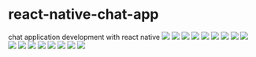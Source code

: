 # react-native-chat-app
chat application development with react native
![](https://firebasestorage.googleapis.com/v0/b/chat-app-71bd1.appspot.com/o/ChatApp%2FScreenshot_20200719-162738_DK_ChatApp.jpg?alt=media&token=3432019c-a397-4b99-a824-fda7f40bb8c0)
![](https://firebasestorage.googleapis.com/v0/b/chat-app-71bd1.appspot.com/o/ChatApp%2FScreenshot_20200719-162744_DK_ChatApp.jpg?alt=media&token=1e712f9f-1c90-471c-85b8-aa5ab46f85df)
![](https://firebasestorage.googleapis.com/v0/b/chat-app-71bd1.appspot.com/o/ChatApp%2FScreenshot_20200719-175316_DK_ChatApp.jpg?alt=media&token=0c5390a7-432c-4b9c-b076-be71deb89973)
![](https://firebasestorage.googleapis.com/v0/b/chat-app-71bd1.appspot.com/o/ChatApp%2FScreenshot_20200719-175321_DK_ChatApp.jpg?alt=media&token=fca9e7d2-5956-479a-87a5-fa9de9e89ac0)
![](https://firebasestorage.googleapis.com/v0/b/chat-app-71bd1.appspot.com/o/ChatApp%2FScreenshot_20200719-175339_DK_ChatApp.jpg?alt=media&token=5d0775c3-06af-4208-a16f-60aa52cda98c)
![](https://firebasestorage.googleapis.com/v0/b/chat-app-71bd1.appspot.com/o/ChatApp%2FScreenshot_20200719-175440_DK_ChatApp.jpg?alt=media&token=9799b2de-018a-4c63-852c-0e4a264498ab)
![](https://firebasestorage.googleapis.com/v0/b/chat-app-71bd1.appspot.com/o/ChatApp%2FScreenshot_20200719-175444_DK_ChatApp.jpg?alt=media&token=b57f41e7-320f-49e9-bdf3-e0b851248cbb)
![](https://firebasestorage.googleapis.com/v0/b/chat-app-71bd1.appspot.com/o/ChatApp%2FScreenshot_20200719-175457_DK_ChatApp.jpg?alt=media&token=64c1c13f-080f-46cd-a61d-ce3f4cd20331)
![](https://firebasestorage.googleapis.com/v0/b/chat-app-71bd1.appspot.com/o/ChatApp%2FScreenshot_20200719-175501_DK_ChatApp.jpg?alt=media&token=958c8290-a5a0-4a66-a588-b117697be0e4)
![](https://firebasestorage.googleapis.com/v0/b/chat-app-71bd1.appspot.com/o/ChatApp%2FScreenshot_20200719-175506_DK_ChatApp.jpg?alt=media&token=24f144e0-2d58-412e-899d-25bc604883c9)
![](https://firebasestorage.googleapis.com/v0/b/chat-app-71bd1.appspot.com/o/ChatApp%2FScreenshot_20200719-175523_DK_ChatApp.jpg?alt=media&token=5ccbf40b-d868-4284-9a63-768d5f1db17e)
![](https://firebasestorage.googleapis.com/v0/b/chat-app-71bd1.appspot.com/o/ChatApp%2FScreenshot_20200719-175526_DK_ChatApp.jpg?alt=media&token=5d632bec-d3f6-4334-a398-80a97548f920)
![](https://firebasestorage.googleapis.com/v0/b/chat-app-71bd1.appspot.com/o/ChatApp%2FScreenshot_20200719-175632_DK_ChatApp.jpg?alt=media&token=3272a236-02ec-4b62-8b2f-7044d7be0714)
![](https://firebasestorage.googleapis.com/v0/b/chat-app-71bd1.appspot.com/o/ChatApp%2FScreenshot_20200719-175704_DK_ChatApp.jpg?alt=media&token=07a36683-7634-4f74-9880-99da28db46eb)
![](https://firebasestorage.googleapis.com/v0/b/chat-app-71bd1.appspot.com/o/ChatApp%2FScreenshot_20200719-175735_DK_ChatApp.jpg?alt=media&token=92f62d93-ff27-45a0-8630-5b0b283bfc9b)
![](https://firebasestorage.googleapis.com/v0/b/chat-app-71bd1.appspot.com/o/ChatApp%2FScreenshot_20200719-175738_DK_ChatApp.jpg?alt=media&token=516b6048-f8c6-471f-be8b-bf138b9d4e82)
![](https://firebasestorage.googleapis.com/v0/b/chat-app-71bd1.appspot.com/o/ChatApp%2FScreenshot_20200719-191811_DK_ChatApp.jpg?alt=media&token=07b4ab27-f861-4a0e-852a-d9efe407635c)
